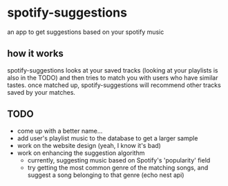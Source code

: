 # spotify-suggestions
an app to get suggestions based on your spotify music

## how it works
spotify-suggestions looks at your saved tracks (looking at your playlists is also in the TODO) and then tries to match
you with users who have similar tastes. once matched up, spotify-suggestions will recommend other tracks saved by your matches.

## TODO
* come up with a better name...
* add user's playlist music to the database to get a larger sample
* work on the website design (yeah, I know it's bad)
* work on enhancing the suggestion algorithm
  * currently, suggesting music based on Spotify's 'popularity' field
  * try getting the most common genre of the matching songs, and suggest a song belonging to that genre (echo nest api)


  
